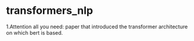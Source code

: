 # transformers_nlp



1.Attention all you need: paper that introduced the transformer architecture on which bert is based.
